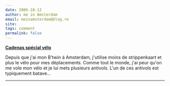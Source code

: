 ```yaml
---
date: 2006-10-12
author: me in Amsterdam
email: meinamsterdam@blog.re
site: 
tags: comment
permalink: false
---
```


<!-- TB -->
**[Cadenas spécial vélo](/cadenas-special-velo/)**

Depuis que j'ai mon B'twin à Amsterdam, j'utilise moins de strippenkaart et plus le vélo pour mes déplacements. Comme tout le monde, j'ai peur qu'on me vole mon vélo et je lui mets plusieurs antivols. L'un de ces antivols est typiquement batave...

----